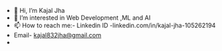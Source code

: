 - 👋 Hi, I’m Kajal Jha
- 👀 I’m interested in Web Development ,ML and AI
- 📫 How to reach me:- Linkedin ID -linkedin.com/in/kajal-jha-105262194 
- Email- kajal832jha@gmail.com
- 
<!---
kajaljha09/kajaljha09 is a ✨ special ✨ repository because its `README.md` (this file) appears on your GitHub profile.
You can click the Preview link to take a look at your changes. .
--->

